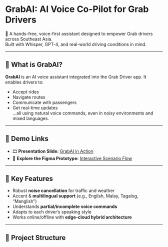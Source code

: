 # GrabAI: AI Voice Co-Pilot for Grab Drivers

🚗 A hands-free, voice-first assistant designed to empower Grab drivers across Southeast Asia.  
Built with Whisper, GPT-4, and real-world driving conditions in mind.  

---

## 🎯 What is GrabAI?

**GrabAI** is an AI voice assistant integrated into the Grab Driver app. It enables drivers to:
- Accept rides
- Navigate routes
- Communicate with passengers
- Get real-time updates  
...all using natural voice commands, even in noisy environments and mixed languages.

---

## 🔗 Demo Links

- 🎞️ **Presentation Slide:** [GrabAI in Action](https://www.canva.com/design/DAGkY71oEQE/i065LSVzEnXe161WroW_yg/edit?utm_content=DAGkY71oEQE&utm_campaign=designshare&utm_medium=link2&utm_source=sharebutton)
- 🎨 **Explore the Figma Prototype:** [Interactive Scenario Flow](https://your-figma-link.com)

---

## 🧠 Key Features

- Robust **noise cancellation** for traffic and weather
- Accent & **multilingual support** (e.g., English, Malay, Tagalog, “Manglish”)
- Understands **partial/incomplete voice commands**
- Adapts to each driver’s speaking style
- Works online/offline with **edge-cloud hybrid architecture**

---

## 📁 Project Structure

